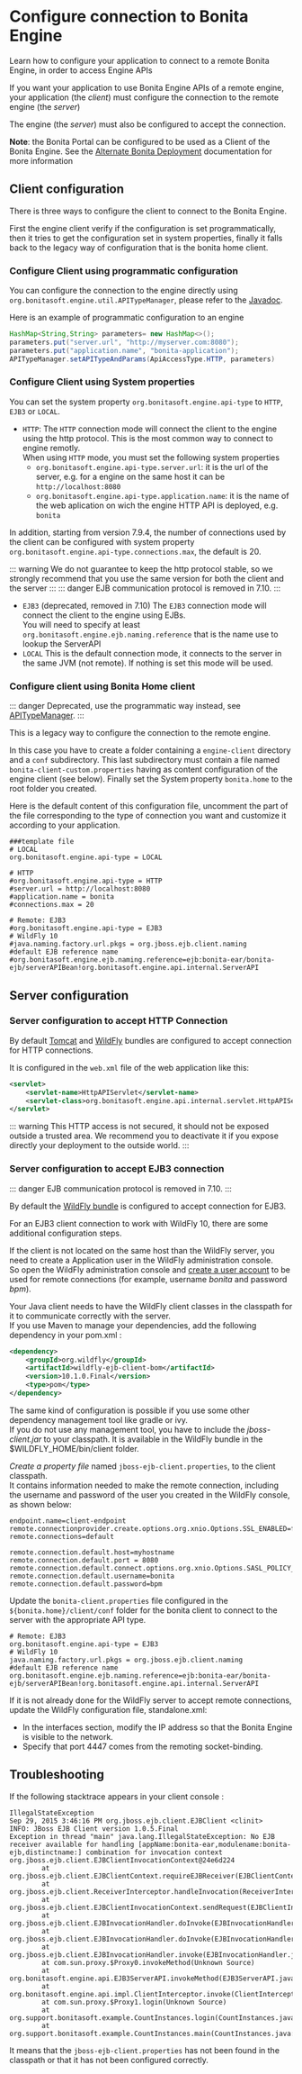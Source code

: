 # Configure connection to Bonita Engine

Learn how to configure your application to connect to a remote Bonita Engine, in order to access Engine APIs

If you want your application to use Bonita Engine APIs of a remote engine, your application (the *client*)
must configure the connection to the remote engine (the *server*)

The engine (the *server*) must also be configured to accept the connection.

**Note**: the Bonita Portal can be configured to be used as a Client of the Bonita Engine. See the [Alternate Bonita Deployment](two-main-types-of-deployment.md)
documentation for more information


<a id="client_config" />

## Client configuration

There is three ways to configure the client to connect to the Bonita Engine.

First the engine client verify if the configuration is set programmatically,
then it tries to get the configuration set in system properties, finally it falls back to the legacy way of configuration that is the bonita home client.

### Configure Client using programmatic configuration
You can configure the connection to the engine directly using `org.bonitasoft.engine.util.APITypeManager`, please refer to the [Javadoc](http://documentation.bonitasoft.com/javadoc/api/${varVersion}/org/bonitasoft/engine/util/APITypeManager.html).

Here is an example of programmatic configuration to an engine

```java
HashMap<String,String> parameters= new HashMap<>();
parameters.put("server.url", "http://myserver.com:8080");
parameters.put("application.name", "bonita-application");
APITypeManager.setAPITypeAndParams(ApiAccessType.HTTP, parameters)
```

### Configure Client using System properties
You can set the system property `org.bonitasoft.engine.api-type` to `HTTP`, `EJB3` or `LOCAL`.
 * `HTTP`:
   The `HTTP` connection mode will connect the client to the engine using the http protocol. This is the most common way to connect to engine remotly.  
   When using `HTTP` mode, you must set the following system properties
   * `org.bonitasoft.engine.api-type.server.url`: it is the url of the server, e.g. for a engine on the same host it can be `http://localhost:8080`
   * `org.bonitasoft.engine.api-type.application.name`: it is the name of the web aplication on wich the engine HTTP API is deployed, e.g. `bonita`

  In addition, starting from version 7.9.4, the number of connections used by the client can be configured with system property `org.bonitasoft.engine.api-type.connections.max`, the default is 20.

::: warning
We do not guarantee to keep the http protocol stable, so we strongly recommend that you use the same version for both
the client and the server
:::
::: danger
EJB communication protocol is removed in 7.10.
:::

 * `EJB3` (deprecated, removed in 7.10)
   The `EJB3` connection mode will connect the client to the engine using EJBs.  
   You will need to specify at least `org.bonitasoft.engine.ejb.naming.reference` that is the name use to lookup the ServerAPI
 * `LOCAL`
    This is the default connection mode, it connects to the server in the same JVM (not remote). If nothing is set this mode will be used.
    
### Configure client using Bonita Home client

::: danger
Deprecated, use the programmatic way instead, see [APITypeManager](http://documentation.bonitasoft.com/javadoc/api/${varVersion}/org/bonitasoft/engine/util/APITypeManager.html).
:::

This is a legacy way to configure the connection to the remote engine.

In this case you have to create a folder containing a `engine-client` directory and a `conf` subdirectory.
This last subdirectory must contain a file named `bonita-client-custom.properties` having as content configuration of the engine client (see below).
Finally set the System property `bonita.home` to the root folder you created.

Here is the default content of this configuration file, uncomment the part of the file corresponding to the type of connection you want and customize it according to your application.
```properties
###template file
# LOCAL
org.bonitasoft.engine.api-type = LOCAL

# HTTP
#org.bonitasoft.engine.api-type = HTTP
#server.url = http://localhost:8080
#application.name = bonita
#connections.max = 20

# Remote: EJB3
#org.bonitasoft.engine.api-type = EJB3
# WildFly 10
#java.naming.factory.url.pkgs = org.jboss.ejb.client.naming
#default EJB reference name
#org.bonitasoft.engine.ejb.naming.reference=ejb:bonita-ear/bonita-ejb/serverAPIBean!org.bonitasoft.engine.api.internal.ServerAPI
```

## Server configuration

### Server configuration to accept HTTP Connection

By default [Tomcat](tomcat-bundle.md) and [WildFly](wildfly-bundle.md) bundles are configured to accept connection for HTTP connections.

It is configured in the `web.xml` file of the web application like this:

```xml
<servlet>
    <servlet-name>HttpAPIServlet</servlet-name>
    <servlet-class>org.bonitasoft.engine.api.internal.servlet.HttpAPIServlet</servlet-class>
</servlet>
```

::: warning
This HTTP access  is not secured, it should not be exposed outside a trusted area. We recommend you to deactivate it if you expose directly your deployment to the outside world.
:::

### Server configuration to accept EJB3 connection

::: danger
EJB communication protocol is removed in 7.10.
:::

By default the [WildFly bundle](wildfly-bundle.md) is configured to accept connection for EJB3.

For an EJB3 client connection to work with WildFly 10, there are some additional configuration steps.

If the client is not located on the same host than the WildFly server, you need to create a Application user in the WildFly administration console.  
So open the WildFly administration console and [create a user account](https://docs.jboss.org/author/display/WFLY10/add-user+utility) to be used for remote connections (for example, username _bonita_ and password _bpm_).  

Your Java client needs to have the WildFly client classes in the classpath for it to communicate correctly with the server.  
If you use Maven to manage your dependencies, add the following dependency in your pom.xml :

```xml
<dependency>
    <groupId>org.wildfly</groupId>
    <artifactId>wildfly-ejb-client-bom</artifactId>
    <version>10.1.0.Final</version>
    <type>pom</type>
</dependency>
```

The same kind of configuration is possible if you use some other dependency management tool like gradle or ivy.  
If you do not use any management tool, you have to include the _jboss-client.jar_ to your classpath. It is available in the WildFly bundle in the $WILDFLY_HOME/bin/client folder.

*Create a property file* named `jboss-ejb-client.properties`, to the client classpath.  
It contains information needed to make the remote connection, including the username and password of the user you created in the WildFly console, as shown below:

```
endpoint.name=client-endpoint
remote.connectionprovider.create.options.org.xnio.Options.SSL_ENABLED=false
remote.connections=default

remote.connection.default.host=myhostname
remote.connection.default.port = 8080
remote.connection.default.connect.options.org.xnio.Options.SASL_POLICY_NOANONYMOUS=false
remote.connection.default.username=bonita
remote.connection.default.password=bpm
```

Update the `bonita-client.properties` file configured in the `${bonita.home}/client/conf` folder for the bonita client to connect to the server with the appropriate API type.

```
# Remote: EJB3
org.bonitasoft.engine.api-type = EJB3
# WildFly 10
java.naming.factory.url.pkgs = org.jboss.ejb.client.naming
#default EJB reference name
org.bonitasoft.engine.ejb.naming.reference=ejb:bonita-ear/bonita-ejb/serverAPIBean!org.bonitasoft.engine.api.internal.ServerAPI
```

If it is not already done for the WildFly server to accept remote connections, update the WildFly configuration file, standalone.xml:
* In the interfaces section, modify the IP address so that the Bonita Engine is visible to the network.
* Specify that port 4447 comes from the remoting socket-binding.

## Troubleshooting

If the following stacktrace appears in your client console :
```
IllegalStateException
Sep 29, 2015 3:46:16 PM org.jboss.ejb.client.EJBClient <clinit>
INFO: JBoss EJB Client version 1.0.5.Final
Exception in thread "main" java.lang.IllegalStateException: No EJB receiver available for handling [appName:bonita-ear,modulename:bonita-ejb,distinctname:] combination for invocation context org.jboss.ejb.client.EJBClientInvocationContext@24e6d224
        at org.jboss.ejb.client.EJBClientContext.requireEJBReceiver(EJBClientContext.java:584)
        at org.jboss.ejb.client.ReceiverInterceptor.handleInvocation(ReceiverInterceptor.java:119)
        at org.jboss.ejb.client.EJBClientInvocationContext.sendRequest(EJBClientInvocationContext.java:181)
        at org.jboss.ejb.client.EJBInvocationHandler.doInvoke(EJBInvocationHandler.java:136)
        at org.jboss.ejb.client.EJBInvocationHandler.doInvoke(EJBInvocationHandler.java:121)
        at org.jboss.ejb.client.EJBInvocationHandler.invoke(EJBInvocationHandler.java:104)
        at com.sun.proxy.$Proxy0.invokeMethod(Unknown Source)
        at org.bonitasoft.engine.api.EJB3ServerAPI.invokeMethod(EJB3ServerAPI.java:68)
        at org.bonitasoft.engine.api.impl.ClientInterceptor.invoke(ClientInterceptor.java:86)
        at com.sun.proxy.$Proxy1.login(Unknown Source)
        at org.support.bonitasoft.example.CountInstances.login(CountInstances.java:127)
        at org.support.bonitasoft.example.CountInstances.main(CountInstances.java:90)
```

It means that the `jboss-ejb-client.properties` has not been found in the classpath or that it has not been configured correctly.
